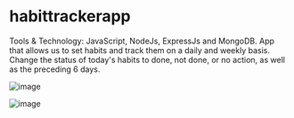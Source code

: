 # habittrackerapp

Tools & Technology:  JavaScript, NodeJs, ExpressJs and
       MongoDB.
App that allows us to set habits and track them on a daily and
       weekly basis.
       Change the status of today's habits to done, not done, or no action,
       as well as the preceding 6 days.

![image](https://github.com/Spidy-hub/habittrackerapp/assets/96255993/f8dac49c-6f44-4a86-b84e-3ab1c685d164)

![image](https://github.com/Spidy-hub/habittrackerapp/assets/96255993/65d49549-60a3-444f-b5bf-8aec16aed453)
